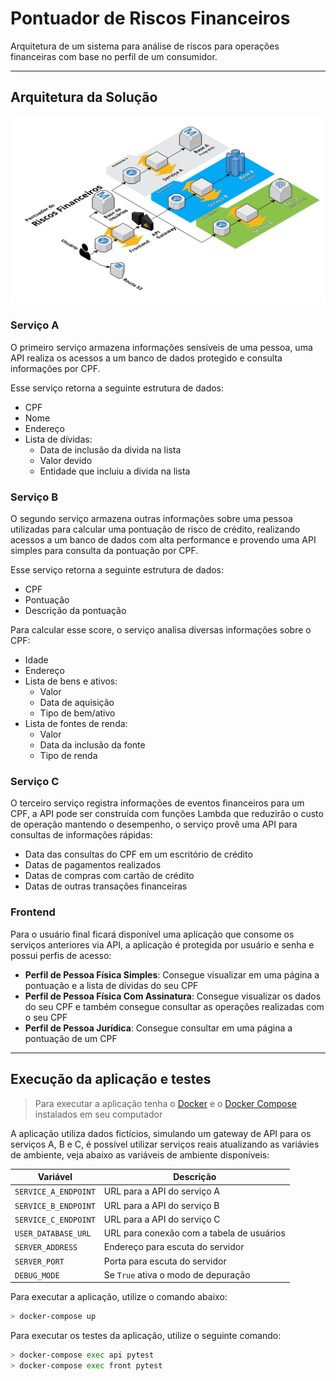 # Pontuador de Riscos Financeiros

Arquitetura de um sistema para análise de riscos para operações financeiras com base no perfil de um consumidor.

---

## __Arquitetura da Solução__

![Arquitetura do Sistema](architecture.png)


### __Serviço A__
O primeiro serviço armazena informações sensíveis de uma pessoa, uma API realiza os acessos a um banco de dados protegido e consulta informações por CPF.

Esse serviço retorna a seguinte estrutura de dados:

- CPF
- Nome
- Endereço
- Lista de dívidas:
  - Data de inclusão da divida na lista
  - Valor devido
  - Entidade que incluiu a divida na lista


### __Serviço B__
O segundo serviço armazena outras informações sobre uma pessoa utilizadas para calcular uma pontuação de risco de crédito, realizando acessos a um banco de dados com alta performance e provendo uma API simples para consulta da pontuação por CPF.

Esse serviço retorna a seguinte estrutura de dados:

- CPF
- Pontuação
- Descrição da pontuação

Para calcular esse score, o serviço analisa diversas informações sobre o CPF:

- Idade
- Endereço
- Lista de bens e ativos:
  - Valor
  - Data de aquisição
  - Tipo de bem/ativo
- Lista de fontes de renda:
  - Valor
  - Data da inclusão da fonte
  - Tipo de renda


### __Serviço C__
O terceiro serviço registra informações de eventos financeiros para um CPF, a API pode ser construída com funções Lambda que reduzirão o custo de operação mantendo o desempenho, o serviço provê uma API para consultas de informações rápidas:

- Data das consultas do CPF em um escritório de crédito
- Datas de pagamentos realizados
- Datas de compras com cartão de crédito
- Datas de outras transações financeiras

### __Frontend__
Para o usuário final ficará disponível uma aplicação que consome os serviços anteriores via API, a aplicação é protegida por usuário e senha e possui perfis de acesso:

- __Perfil de Pessoa Física Simples__: Consegue visualizar em uma página a pontuação e a lista de dívidas do seu CPF
- __Perfil de Pessoa Física Com Assinatura__: Consegue visualizar os dados do seu CPF e também consegue consultar as operações realizadas com o seu CPF
- __Perfil de Pessoa Jurídica__: Consegue consultar em uma página a pontuação de um CPF

---

## __Execução da aplicação e testes__

> Para executar a aplicação tenha o [Docker](https://www.docker.com/) e o [Docker Compose](https://docs.docker.com/compose/) instalados em seu computador

A aplicação utiliza dados fictícios, simulando um gateway de API para os serviços A, B e C, é possível utilizar serviços reais atualizando as variávies de ambiente, veja abaixo as variáveis de ambiente disponíveis:


| __Variável__         | __Descrição__                             |
| -------------------- | ----------------------------------------- |
| `SERVICE_A_ENDPOINT` | URL para a API do serviço A               |
| `SERVICE_B_ENDPOINT` | URL para a API do serviço B               |
| `SERVICE_C_ENDPOINT` | URL para a API do serviço C               |
| `USER_DATABASE_URL`  | URL para conexão com a tabela de usuários |
| `SERVER_ADDRESS`     | Endereço para escuta do servidor          |
| `SERVER_PORT`        | Porta para escuta do servidor             |
| `DEBUG_MODE`         | Se `True` ativa o modo de depuração       |

Para executar a aplicação, utilize o comando abaixo:
```bash
> docker-compose up
```

Para executar os testes da aplicação, utilize o seguinte comando:
```bash
> docker-compose exec api pytest
> docker-compose exec front pytest
```